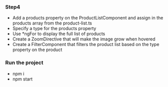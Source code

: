 ### Step4

  - Add a products property on the ProductListComponent and assign in the products array from the product-list.ts
  - Specify a type for the products property
  - Use *ngFor to display the full list of products
  - Create a ZoomDirective that will make the image grow when hovered
  - Create a FilterComponent that filters the product list based on the type property on the product

### Run the project
 - npm i
 - npm start
